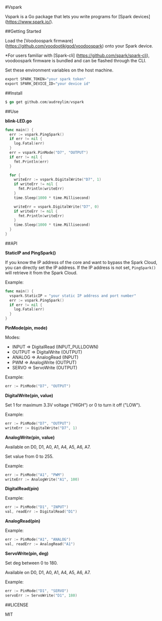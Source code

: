 #Vspark

Vspark is a Go package that lets you write programs for [Spark devices] (https://www.spark.io/).

##Getting Started

Load the [Voodoospark firmware] (https://github.com/voodootikigod/voodoospark) onto your Spark device. 

*For users familiar with [Spark-cli] (https://github.com/spark/spark-cli), voodoospark firmware is bundled and can be flashed through the CLI.

Set these environment variables on the host machine.

```go
export SPARK_TOKEN="your spark token"
export SPARK_DEVICE_ID="your device id"
```

##Install

```go
$ go get github.com/audreylim/vspark
```

##Use

**blink-LED.go**

```go
func main() {
  err := vspark.PingSpark()
  if err != nil {
    log.Fatal(err)
  }
  err = vspark.PinMode("D7", "OUTPUT")
  if err != nil {
    fmt.Println(err)
  }

  for {
    writeErr := vspark.DigitalWrite("D7", 1)
    if writeErr != nil {
      fmt.Println(writeErr)
    }
    time.Sleep(1000 * time.Millisecond)

    writeErr = vspark.DigitalWrite("D7", 0)
    if writeErr != nil {
      fmt.Println(writeErr)
    }
    time.Sleep(1000 * time.Millisecond)
  }
}
```

##API

**StaticIP and PingSpark()**

If you know the IP address of the core and want to bypass the Spark Cloud, you can directly set the IP address. If the IP address is not set, `PingSpark()` will retrieve it from the Spark Cloud.

Example:
```go 
func main() {
  vspark.StaticIP = "your static IP address and port number"
  err := vspark.PingSpark()
  if err != nil {
    log.Fatal(err)
  }
}
```  

**PinMode(pin, mode)**

Modes:
- INPUT => DigitalRead (INPUT_PULLDOWN)
- OUTPUT => DigitalWrite (OUTPUT)
- ANALOG => AnalogRead (INPUT)
- PWM => AnalogWrite (OUTPUT)
- SERVO => ServoWrite (OUTPUT)

Example: 
```go
err := PinMode("D7", "OUTPUT")

```

**DigitalWrite(pin, value)**

Set 1 for maximum 3.3V voltage ("HIGH") or 0 to turn it off ("LOW").

Example: 
```go
err := PinMode("D7", "OUTPUT")
writeErr := DigitalWrite("D7", 1)
```

**AnalogWrite(pin, value)**

Available on D0, D1, A0, A1, A4, A5, A6, A7.

Set value from 0 to 255.

Example:
```go
err := PinMode("A1", "PWM")
writeErr := AnalogWrite("A1", 100)
```

**DigitalRead(pin)**

Example:
```go
err := PinMode("D1", "INPUT")
val, readErr := DigitalRead("D1")
```

**AnalogRead(pin)**

Example:
```go
err := PinMode("A1", "ANALOG")
val, readErr := AnalogRead("A1")
```

**ServoWrite(pin, deg)**

Set deg between 0 to 180.

Available on D0, D1, A0, A1, A4, A5, A6, A7.

Example:
```go
err := PinMode("D1", "SERVO")
servoErr := ServoWrite("D1", 180)
```

##LICENSE

MIT
